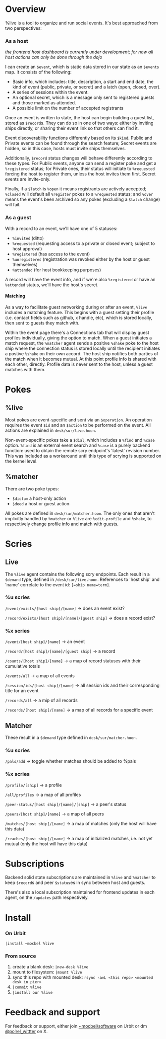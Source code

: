 # Overview
%live is a tool to organize and run social events. It's best approached from two perspectives:

### As a host
*the frontend host dashboard is currently under development; for now all
host actions can only be done through the dojo*

I can create an `$event`, which is static data stored in our state as an
`$events` map. It consists of the following:
- Basic info, which includes: title, description, a start and end date, the
  kind of event (public, private, or secret) and a latch (open, closed,
  over).
- A series of sessions within the event.
- An optional secret, which is a message only sent to registered guests and
those marked as attended.
- A possible limit on the number of accepted registrants

Once an event is written to state, the host can begin building a
guest list, stored as `$record`s. They can do so in one of two ways: either by
inviting ships directly, or sharing their event link so that others
can find it.

Event discoverability functions differently based on its `$kind`. Public
and Private events can be found through the search feature; Secret
events are hidden, so in this case, hosts must invite ships themselves.

Additionally, `$record` status changes will behave differently according to
these types. For Public events, anyone can send a register poke and get
a `%registered` status; for Private ones, their status will initiate to
`%requested` forcing the host to register them, unless the host
invites them first. Secret events are invite-only.

Finally, if a `$latch` is `%open` it means registrants are actively
accepted; `%closed` will default all `%register` pokes to a `%requested` status;
and `%over` means the event's been archived so any pokes (excluding a
`$latch` change) will fail.

### As a guest
With a record to an event, we'll have one of 5 statuses:
- `%invited` (ditto)
- `%requested` (requesting access to a private or closed event; subject to host
  approval)
- `%registered` (has access to the event)
- `%unregistered` (registration was revoked either by the host or guest
  themselves)
- `%attended` (for host bookkeeping purposes)

A record will have the event info, and if we're also
`%registered` or have an `%attended` status, we'll have the host's
secret.

#### Matching
As a way to facilitate guest networking during or after an event,
`%live` includes a matching feature. This begins with a guest setting their
profile (i.e. contact fields such as github, x handle, etc), which is stored locally, then sent to guests they match with.

Within the event page there's a Connections tab that will display guest
profiles individually, giving the option to match. When a guest initiates
a match request, the `%matcher` agent sends a positive `%shake` poke to
the host ship where the connection status is stored locally until the
recipient initiates a postive `%shake` on their own accord. The host
ship notifies both parties of the match when it becomes mutual. At this point profile info is shared with each other, directly. Profile data is never sent to the host, unless a guest matches with them.

# Pokes
## %live
Most pokes are event-specific and sent via an `$operation`. An operation
requires the event `$id` and an `$action` to be performed on the event.
All actions are explained in `desk/sur/live.hoon`.

Non-event-specific pokes take a `$dial`, which includes a `%find` and
`%case` option. `%find` is an external event search and `%case` is a
purely backend function: used to obtain the remote scry endpoint's
'latest' revision number. This was included as a workaround until this
type of scrying is supported on the kernel level.

## %matcher
There are two poke types:
- `$dictum` a host-only action
- `$deed` a host or guest action

All pokes are defined in `desk/sur/matcher.hoon`. The only ones that aren't implicitly handled by `%matcher` or `%live` are `%edit-profile` and `%shake`, to respectively change profile info and match with guests.

# Scries
## Live
The `%live` agent contains the following scry endpoints. Each result in
a `$demand` type, defined in `/desk/sur/live.hoon`. References to 'host ship' and 'name' correlate to the event id: `[=ship name=term]`.

### %u scries
`/event/exists/[host ship]/[name]` -> does an event exist?

`/record/exists/[host ship]/[name]/[guest ship]` -> does a record exist?

### %x scries
`/event/[host ship]/[name]` -> an event

`/record/[host ship]/[name]/[guest ship]` -> a record

`/counts/[host ship]/[name]` -> a map of record statuses with their cumulative
totals

`/events/all` -> a map of all events

`/session/ids/[host ship]/[name]` -> all session ids and their corresponding
title for an event

`/records/all` -> a mip of all records

`/records/[host ship]/[name]` -> a map of all records for a specific event

## Matcher
These result in a `$demand` type defined in `desk/sur/matcher.hoon`.

### %u scries
`/pals/add` -> toggle whether matches should be added to %pals

### %x scries
`/profile/[ship]` -> a profile

`/all/profiles` -> a map of all profiles

`/peer-status/[host ship]/[name]/[ship]` -> a peer's status

`/peers/[host ship]/[name]` -> a map of all peers

`/matches/[host ship]/[name]` -> a map of matches (only the host will
have this data)

`/reaches/[host ship]/[name]` -> a map of initialized matches, i.e. not
yet mutual (only the host will have this data)

# Subscriptions
Backend solid state subscriptions are maintained in `%live` and `%matcher` to keep `$record`s and peer `$status`es in sync between host and guests.

There's also a local subscription maintained for frontend updates in
each agent, on the `/updates` path respectively.

# Install
### On Urbit
`|install ~mocbel %live`

### From source
1. create a blank desk: `|new-desk %live`
2. mount to filesystem: `|mount %live`
3. sync this repo with mounted desk: `rsync -avL <this repo> <mounted desk in pier>`
4. `|commit %live`
5. `|install our %live`

# Feedback and support
For feedback or support, either join [~mocbel/software](https://tlon.network/lure/0v1.tipkt.egdok.cs1ck.q1u50.vh304) on Urbit or dm [@polrel_wittter](https://x.com/polrel_witter) on X.

